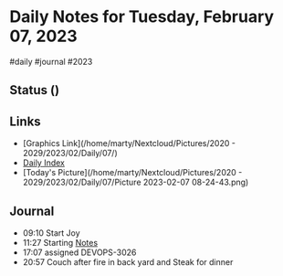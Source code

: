 # Daily Notes for Tuesday, February 07, 2023
#daily #journal #2023
## Status ()

## Links
*   [Graphics Link](/home/marty/Nextcloud/Pictures/2020 - 2029/2023/02/Daily/07/)
*   [Daily Index](./diary.md)
*   [Today's Picture](/home/marty/Nextcloud/Pictures/2020 - 2029/2023/02/Daily/07/Picture 2023-02-07 08-24-43.png)

## Journal
- 09:10 Start Joy
- 11:27 Starting [Notes](Notes.md)
- 17:07 assigned DEVOPS-3026
- 20:57 Couch after fire in back yard and Steak for dinner
